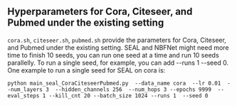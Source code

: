 
## Hyperparameters for Cora, Citeseer, and Pubmed under the existing setting

`cora.sh`, `citeseer.sh`, `pubmed.sh` provide the parameters for  Cora, Citeseer, and Pubmed under the existing setting.  SEAL and NBFNet might need more time to finish 10 seeds, you can run one seed at a time and run 10 seeds parallelly. To run a single seed, for example, you can add --runs 1  --seed 0. One example to run a single seed for SEAL on cora is:
```
python main_seal_CoraCiteseerPubmed.py  --data_name cora  --lr 0.01  --num_layers 3  --hidden_channels 256  --num_hops 3 --epochs 9999  --eval_steps 1 --kill_cnt 20 --batch_size 1024 --runs 1  --seed 0
```
